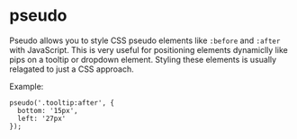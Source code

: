 pseudo
============

Pseudo allows you to style CSS pseudo elements like `:before` and `:after` with JavaScript. This is very useful for positioning elements dynamiclly like pips on a tooltip or dropdown element. Styling these elements is usually relagated to just a CSS approach.

Example:

```
pseudo('.tooltip:after', {
  bottom: '15px',
  left: '27px'
});
```
